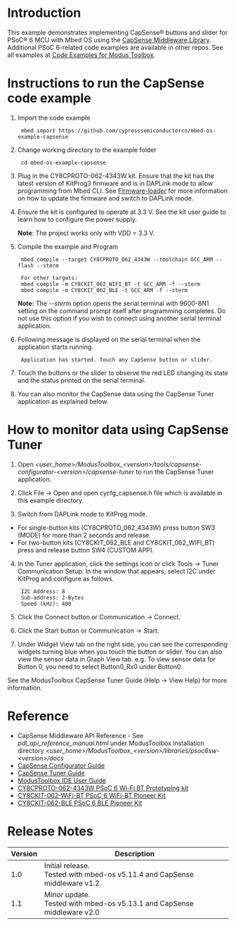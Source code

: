 # Introduction
This example demonstrates implementing CapSense® buttons and slider for PSoC® 6 MCU with Mbed OS using the [CapSense Middleware Library](https://github.com/cypresssemiconductorco/capsense). Additional PSoC 6-related code examples are available in other repos. See all examples at [Code Examples for Modus Toolbox](https://github.com/cypresssemiconductorco/Code-Examples-for-ModusToolbox-Software).

# Instructions to run the CapSense code example

1. Import the code example

        mbed import https://github.com/cypresssemiconductorco/mbed-os-example-capsense

2. Change working directory to the example folder  
   
        cd mbed-os-example-capsense

3. Plug in the CY8CPROTO-062-4343W kit. Ensure that the kit has the latest version of KitProg3 firmware and is in DAPLink mode to allow programming from Mbed CLI. See [Firmware-loader](https://github.com/cypresssemiconductorco/Firmware-loader) for more information on how to update the firmware and switch to DAPLink mode. 

4. Ensure the kit is configured to operate at 3.3 V. See the kit user guide to learn how to configure the power supply. 

    **Note**: The project works only with VDD = 3.3 V. 

5. Compile the example and Program

        mbed compile --target CY8CPROTO_062_4343W --toolchain GCC_ARM --flash --sterm
        
        For other targets:
        mbed compile -m CY8CKIT_062_WIFI_BT -t GCC_ARM -f --sterm
        mbed compile -m CY8CKIT_062_BLE -t GCC_ARM -f --sterm

    **Note:** The *--sterm* option opens the serial terminal with 9600-8N1 setting on the command prompt itself after programming completes. Do not use this option if you wish to connect using another serial terminal application.

6. Following message is displayed on the serial terminal when the application starts running.

        Application has started. Touch any CapSense button or slider.

7. Touch the buttons or the slider to observe the red LED changing its state and the status printed on the serial terminal. 

8. You can also monitor the CapSense data using the CapSense Tuner application as explained below.

# How to monitor data using CapSense Tuner

1. Open *\<user_home>/ModusToolbox_\<version>/tools/capsense-configurator-\<version>/capsense-tuner* to run the CapSense Tuner application. 

2. Click File -> Open and open cycfg_capsense.h file which is available in this example directory. 

3. Switch from DAPLink mode to KitProg mode. 

- For single-button kits (CY8CPROTO_062_4343W) press button SW3 (MODE) for more than 2 seconds and release.
- For two-button kits (CY8CKIT_062_BLE and CY8CKIT_062_WIFI_BT) press and release button SW4 (CUSTOM APP).

4. In the Tuner application, click the settings icon or click Tools -> Tuner Communication Setup. In the window that appears, select I2C under KitProg and configure as follows. 

        I2C Address: 8
        Sub-address: 2-Bytes
        Speed (kHz): 400

5. Click the Connect button or Communication -> Connect.

6. Click the Start button or Communication -> Start.

7. Under Widget View tab on the right side, you can see the corresponding widgets turning blue when you touch the button or slider. You can also view the sensor data in Graph View tab. e.g. To view sensor data for Button 0, you need to select Button0_Rx0 under Button0. 

See the ModusToolbox CapSense Tuner Guide (Help -> View Help) for more information. 

# Reference

- CapSense Middleware API Reference - See *pdl_api_reference_manual.html* under ModusToolbox installation directory *\<user_home>/ModusToolbox_\<version>/libraries/psoc6sw-\<version>/docs*
- [CapSense Configurator Guide](https://www.cypress.com/ModusToolboxCapSenseConfig)
- [CapSense Tuner Guide](https://www.cypress.com/ModusToolboxCapSenseTuner)
- [ModusToolbox IDE User Guide](https://www.cypress.com/ModusToolboxUserGuide)
- [CY8CPROTO-062-4343W PSoC 6 Wi-Fi BT Prototyping kit](http://www.cypress.com/documentation/development-kitsboards/cy8cproto-063-4343w)
- [CY8CKIT-062-WiFi-BT PSoC 6 WiFi-BT Pioneer Kit](http://www.cypress.com/documentation/development-kitsboards/psoc-6-wifi-bt-pioneer-kit)
- [CY8CKIT-062-BLE PSoC 6 BLE Pioneer Kit](http://www.cypress.com/documentation/development-kitsboards/psoc-6-ble-pioneer-kit)

# Release Notes

| Version | Description                                                  |
| ------- | ------------------------------------------------------------ |
| 1.0     | Initial release.<br>Tested with mbed-os v5.11.4 and CapSense middleware  v1.2 |
| 1.1     | Minor update. <br>Tested with mbed-os v5.13.1 and CapSense middleware  v2.0 |

